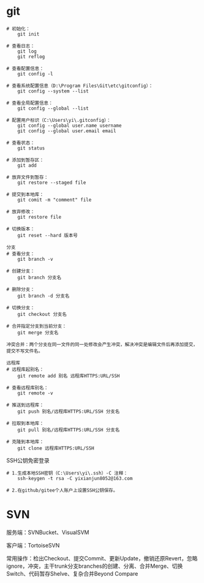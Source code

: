 # git

```
# 初始化：
	git init

# 查看日志：
	git log
	git reflog

# 查看配置信息：
	git config -l

# 查看系统配置信息（‪D:\Program Files\Git\etc\gitconfig）：
	git config --system --list

# 查看全局配置信息：
	git config --global --list
	
# 配置用户标识（‪‪C:\Users\yi\.gitconfig）：
	git config --global user.name username
	git config --global user.email email

# 查看状态：
	git status

# 添加到暂存区：
	git add

# 放弃文件到暂存：
	git restore --staged file

# 提交到本地库：
	git comit -m "comment" file

# 放弃修改：
	git restore file

# 切换版本：
	git reset --hard 版本号

分支
# 查看分支：
	git branch -v

# 创建分支：
	git branch 分支名

# 删除分支：
	git branch -d 分支名

# 切换分支：
	git checkout 分支名

# 合并指定分支到当前分支：
	git merge 分支名

冲突合并：两个分支在同一文件的同一处修改会产生冲突，解决冲突是编辑文件后再添加提交，提交不写文件名。

远程库
# 远程库起别名：
	git remote add 别名 远程库HTTPS:URL/SSH

# 查看远程库别名：
	git remote -v

# 推送到远程库：
	git push 别名/远程库HTTPS:URL/SSH 分支名

# 拉取到本地库：
	git pull 别名/远程库HTTPS:URL/SSH 分支名

# 克隆到本地库：
	git clone 远程库HTTPS:URL/SSH
```

SSH公钥免密登录

```
# 1.生成本地SSH密钥（C:\Users\yi\.ssh）-C 注释：
	ssh-keygen -t rsa -C yixianjun8052@163.com
	
# 2.在github/gitee个人账户上设置SSH公钥保存。
```

# SVN

服务端：SVNBucket、VisualSVM

客户端：TortoiseSVN

常用操作：检出Checkout、提交Commit、更新Update，撤销还原Revert，忽略ignore，冲突，主干trunk分支branches的创建、分离、合并Merge、切换Switch、代码暂存Shelve、复杂合并Beyond Compare
